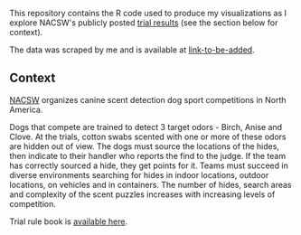 This repository contains the R code used to produce my visualizations as I explore NACSW's publicly posted [trial results](https://www.nacsw.net/trial-results) (see the section below for context). 

The data was scraped by me and is available at [link-to-be-added]().  

## Context

[NACSW](https://www.nacsw.net/about-us-0) organizes canine scent detection dog sport competitions in North America.

Dogs that compete are trained to detect 3 target odors - Birch, Anise and Clove. At the trials, cotton swabs scented with one or more of these odors are hidden out of view. The dogs must source the locations of the hides, then indicate to their handler who reports the find to the judge. If the team has correctly sourced a hide, they get points for it. Teams must succeed in diverse environments searching for hides in indoor locations, outdoor locations, on vehicles and in containers. The number of hides, search areas and complexity of the scent puzzles increases with increasing levels of competition. 

Trial rule book is [available here](https://www.nacsw.net/trial-information/trial-rule-book).

